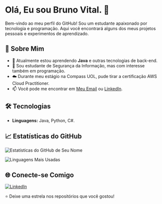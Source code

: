 # Olá, Eu sou Bruno Vital. 👋

Bem-vindo ao meu perfil do GitHub! Sou um estudante apaixonado por tecnologia e programação. Aqui você encontrará alguns dos meus projetos pessoais e experimentos de aprendizado.

## 🚀 Sobre Mim

- 🌱 Atualmente estou aprendendo **Java** e outras tecnologias de back-end.
- 💼 Sou estudante de Segurança da Informação, mas com interesse também em programação.
- ☁️ Durante meu estágio na Compass UOL, pude tirar a certificação AWS Cloud Practitioner.
- 📫 Você pode me encontrar em [Meu Email](mailto:bruvital2010@hotmail.com) ou [LinkedIn](https://www.linkedin.com/in/bruno-vital-machioni-de-oliveira-2a8330259/).

## 🛠️ Tecnologias

- **Linguagens:** Java, Python, C#.

## 📈 Estatísticas do GitHub

![Estatísticas do GitHub de Seu Nome](https://github-readme-stats.vercel.app/api?username=BrunoVital12&show_icons=true&theme=radical)

![Linguagens Mais Usadas](https://github-readme-stats.vercel.app/api/top-langs/?username=BrunoVital12&layout=compact&theme=radical)


## 🌐 Conecte-se Comigo

<p align="left">
  <a href="https://www.linkedin.com/in/bruno-vital-machioni-de-oliveira-2a8330259/" target="_blank">
    <img src="https://img.shields.io/badge/-LinkedIn-%230077B5?style=for-the-badge&logo=linkedin&logoColor=white" alt="LinkedIn">
  </a>
</p>


⭐️ Deixe uma estrela nos repositórios que você gostou!

